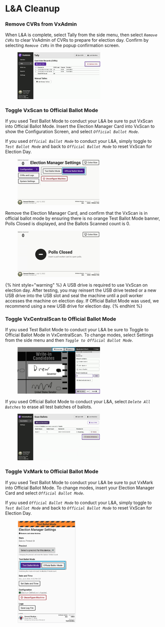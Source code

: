 # L\&A Cleanup

### Remove CVRs from VxAdmin

When L\&A is complete, select Tally from the side menu, then select _`Remove CVRs`_ to clear VxAdmin of CVRs to prepare for election day. Confirm by selecting _`Remove CVRs`_ in the popup confirmation screen.

<figure><img src="../.gitbook/assets/image (65).png" alt="" width="267"><figcaption></figcaption></figure>

### Toggle VxScan to Official Ballot Mode

If you used Test Ballot Mode to conduct your L\&A be sure to put VxScan into Official Ballot Mode. Insert the Election Manager Card into VxScan to show the Configuration Screen, and select _`Official Ballot Mode`_.

If you used _`Official Ballot Mode`_ to conduct your L\&A, simply toggle to _`Test Ballot Mode`_ and back to _`Official Ballot Mode`_ to reset VxScan for Election Day.

<figure><img src="../.gitbook/assets/image (66).png" alt="" width="264"><figcaption></figcaption></figure>

Remove the Election Manager Card, and confirm that the VxScan is in official ballot mode by ensuring there is no orange Test Ballot Mode banner, Polls Closed is displayed, and the Ballots Scanned count is 0.

<figure><img src="../.gitbook/assets/image (67).png" alt="" width="265"><figcaption></figcaption></figure>

{% hint style="warning" %}
A USB drive is required to use VxScan on election day. After testing, you may reinsert the USB drive tested or a new USB drive into the USB slot and seal the machine until a poll worker accesses the machine on election day. If Official Ballot Mode was used, we recommend using a new USB drive for election day.&#x20;
{% endhint %}

### Toggle VxCentralScan to Official Ballot Mode

If you used Test Ballot Mode to conduct your L\&A be sure to Toggle to Official Ballot Mode in VxCentralScan. To change modes, select Settings from the side menu and then _`Toggle to Official Ballot Mode`_.

<figure><img src="../.gitbook/assets/image (68).png" alt="" width="266"><figcaption></figcaption></figure>

If you used Official Ballot Mode to conduct your L\&A, select _`Delete All Batches`_ to erase all test batches of ballots.

<figure><img src="../.gitbook/assets/image (908).png" alt="" width="266"><figcaption></figcaption></figure>

### Toggle VxMark to Official Ballot Mode

If you used Test Ballot Mode to conduct your L\&A be sure to put VxMark into Official Ballot Mode. To change modes, insert your Election Manager Card and select _`Official Ballot Mode`_.

If you used _`Official Ballot Mode`_ to conduct your L\&A, simply toggle to _`Test Ballot Mode`_ and back to _`Official Ballot Mode`_ to reset VxScan for Election Day.

<figure><img src="../.gitbook/assets/image (17).png" alt="" width="188"><figcaption></figcaption></figure>

